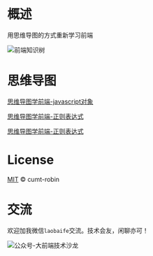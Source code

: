 # 概述

用思维导图的方式重新学习前端

![前端知识树](http://qncdn.wbjiang.cn/%E5%89%8D%E7%AB%AF%E7%9F%A5%E8%AF%86%E6%A0%9120200617.png)

# 思维导图

[思维导图学前端-javascript对象](https://github.com/cumt-robin/mindmap-fe/blob/master/Javascript/Javascript对象)

[思维导图学前端-正则表达式](https://github.com/cumt-robin/mindmap-fe/blob/master/Javascript/正则表达式)

[思维导图学前端-正则表达式](https://github.com/cumt-robin/mindmap-fe/blob/master/Javascript/函数)

# License

[MIT](https://github.com/cumt-robin/mindmap-fe/blob/master/LICENSE) © cumt-robin

# 交流

欢迎加我微信`laobaife`交流。技术会友，闲聊亦可！

![公众号-大前端技术沙龙](http://qncdn.wbjiang.cn/%E5%A4%A7%E5%89%8D%E7%AB%AF%E5%85%AC%E4%BC%97%E5%8F%B7%E5%90%8D%E7%89%87.png)
